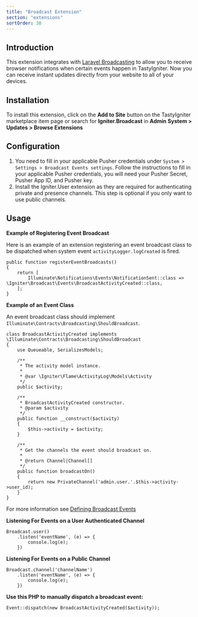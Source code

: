 ```yaml
---
title: "Broadcast Extension"
section: "extensions"
sortOrder: 30
---
```


## Introduction

This extension integrates with [Laravel Broadcasting](https://laravel.com/docs/broadcasting) to allow you to receive
browser notifications when certain events happen in TastyIgniter. Now you can receive instant updates directly from your
website to all of your devices.

## Installation

To install this extension, click on the **Add to Site** button on the TastyIgniter marketplace item page or search
for **Igniter.Broadcast** in **Admin System > Updates > Browse Extensions**

## Configuration

1. You need to fill in your applicable Pusher credentials under
`System > Settings > Broadcast Events settings`. Follow the instructions to fill in your applicable Pusher credentials, you will need your Pusher Secret, Pusher App ID, and Pusher key.
2. Install the Igniter.User extension as they are required for authenticating private and presence channels. This step is optional if you only want to use public channels.

## Usage

**Example of Registering Event Broadcast**

Here is an example of an extension registering an event broadcast class to be dispatched when system
event `activityLogger.logCreated` is fired.

```
public function registerEventBroadcasts()
{
    return [
        Illuminate\Notifications\Events\NotificationSent::class => \Igniter\Broadcast\Events\BroadcastActivityCreated::class,
    ];
}
```

**Example of an Event Class**

An event broadcast class should implement `Illuminate\Contracts\Broadcasting\ShouldBroadcast`.

```
class BroadcastActivityCreated implements \Illuminate\Contracts\Broadcasting\ShouldBroadcast
{
    use Queueable, SerializesModels;

    /**
     * The activity model instance.
     *
     * @var \Igniter\Flame\ActivityLog\Models\Activity
     */
    public $activity;

    /**
     * BroadcastActivityCreated constructor.
     * @param $activity
     */
    public function __construct($activity)
    {
        $this->activity = $activity;
    }

    /**
     * Get the channels the event should broadcast on.
     *
     * @return Channel|Channel[]
     */
    public function broadcastOn()
    {
        return new PrivateChannel('admin.user.'.$this->activity->user_id);
    }
}
```

For more information
see [Defining Broadcast Events](https://laravel.com/docs/5.5/broadcasting#defining-broadcast-events)

**Listening For Events on a User Authenticated Channel**

```
Broadcast.user()
    .listen('eventName', (e) => {
        console.log(e);
    })
```

**Listening For Events on a Public Channel**

```
Broadcast.channel('channelName')
    .listen('eventName', (e) => {
        console.log(e);
    })
```

**Use this PHP to manually dispatch a broadcast event:**

```
Event::dispatch(new BroadcastActivityCreated($activity));
```
